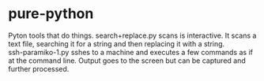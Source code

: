 # pure-python
Pyton tools that do things.  search+replace.py scans is interactive.  It scans a text file, searching it for a string and then replacing it with a string.  
ssh-paramiko-1.py  sshes to a machine and executes a few commands as if at the command line.  Output goes to the screen but can be captured and further processed.  

